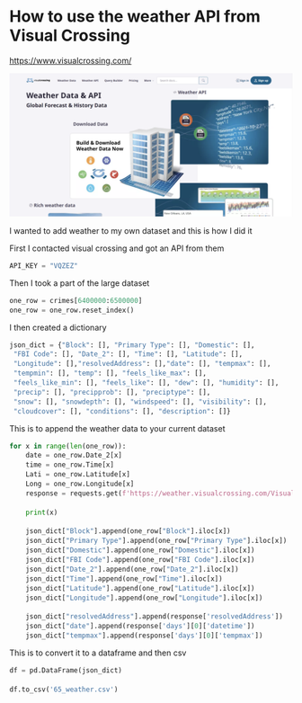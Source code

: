 # How to use the weather API from Visual Crossing
https://www.visualcrossing.com/

![](Visual_crossing.png)

I wanted to add weather to my own dataset and this is how I did it

First I contacted visual crossing and got an API from them 

```python
API_KEY = "VQZEZ"
```

Then I took a part of the large dataset

```python
one_row = crimes[6400000:6500000]
one_row = one_row.reset_index()
```

I then created a dictionary

```python
json_dict = {"Block": [], "Primary Type": [], "Domestic": [],
 "FBI Code": [], "Date_2": [], "Time": [], "Latitude": [], 
 "Longitude": [],"resolvedAddress": [],"date": [], "tempmax": [], 
 "tempmin": [], "temp": [], "feels_like_max": [], 
 "feels_like_min": [], "feels_like": [], "dew": [], "humidity": [], 
 "precip": [], "precipprob": [], "preciptype": [], 
 "snow": [], "snowdepth": [], "windspeed": [], "visibility": [], 
 "cloudcover": [], "conditions": [], "description": []}
```

This is to append the weather data to your current dataset

```python
for x in range(len(one_row)):
    date = one_row.Date_2[x]
    time = one_row.Time[x]
    Lati = one_row.Latitude[x]
    Long = one_row.Longitude[x]
    response = requests.get(f'https://weather.visualcrossing.com/VisualCrossingWebServices/rest/services/timeline/{Lati}%2C%20{Long}/{date}T{time}?key={API_KEY}&include=current').json()

    print(x)

    json_dict["Block"].append(one_row["Block"].iloc[x])
    json_dict["Primary Type"].append(one_row["Primary Type"].iloc[x])
    json_dict["Domestic"].append(one_row["Domestic"].iloc[x])
    json_dict["FBI Code"].append(one_row["FBI Code"].iloc[x])
    json_dict["Date_2"].append(one_row["Date_2"].iloc[x])
    json_dict["Time"].append(one_row["Time"].iloc[x])
    json_dict["Latitude"].append(one_row["Latitude"].iloc[x])
    json_dict["Longitude"].append(one_row["Longitude"].iloc[x])

    json_dict["resolvedAddress"].append(response['resolvedAddress'])
    json_dict["date"].append(response['days'][0]['datetime'])
    json_dict["tempmax"].append(response['days'][0]['tempmax'])
```

This is to convert it to a dataframe and then csv

```python
df = pd.DataFrame(json_dict)

df.to_csv('65_weather.csv')
```